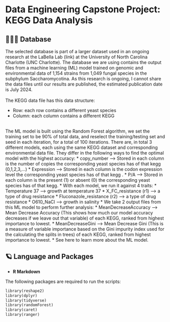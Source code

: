 <h1>Data Engineering Capstone Project: KEGG Data Analysis</h1>

<h2>👩🏻‍💻 Database</h2>

The selected database is part of a larger dataset used in an ongoing research at the LaBella Lab (link) at the University of North Carolina Charlotte (UNC Charlotte). The database we are using contains the output files from a machine learning (ML) model trained on genomic and environmental data of 1,154 strains from 1,049 fungal species in the subphylum Saccharomycotina. As this research is ongoing, I cannot share the data files until our results are published, the estimated publication date is July 2024. 
<br />
<br />
The KEGG data file has this data structure:
* Row: each row contains a different yeast species
* Column: each column contains a different KEGG
<br />
The ML model is built using the Random Forest algorithm, we set the training set to be 90% of total data, and reselect the training/testing set and seed in each iteration, for a total of 100 iterations. There are, in total 3 different models, each using the same KEGG dataset and corresponding environmental data file. They differ in the following ways to find the optimal model with the highest accuracy:
* copy_number —> Stored in each column is the number of copies the corresponding yeast species has of that kegg (0,1,2,3,…)
* Expression —> Stored in each column is the codon expression level the corresponding yeast species has of that kegg .
* P/A —> Stored in each column is the present (1) or absent (0) the corresponding yeast species has of that kegg.
* With each model, we run it against 4 traits: 
    * Temperature 37 —> growth at temperature 37
    * X_FC_resistance (r1) —> a type of drug resistance
    * Fluconazole_resistance (r2) —> a type of drug resistance
    * O610_NaCl —> growth in salinity 
* We take 2 output files from this ML model to perform further analysis: 
    * MeanDecreaseAccuracy —> Mean Decrease Accuracy (This shows how much our model accuracy decreases if we leave out that variable) of each KEGG, ranked from highest importance to lowest. 
    * MeanDecreaseGini —> Mean Decrease Gini (This is a measure of variable importance based on the Gini impurity index used for the calculating the splits in trees) of each KEGG, ranked from highest importance to lowest.
* See here to learn more about the ML model.

<h2>🪐 Language and Packages</h2>

- <b>R Markdown</b>

The following packages are required to run the scripts: 
```ruby
library(reshape2)
library(dplyr)
library(tidyverse)
library(randomForest)
library(caret)
library(ranger)
```

